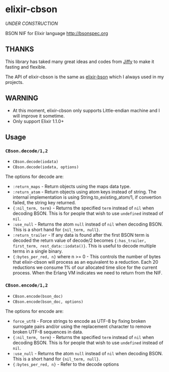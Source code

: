 # elixir-cbson

_UNDER CONSTRUCTION_

BSON NIF for Elixir language http://bsonspec.org

## THANKS

This library has taked many great ideas and codes from [Jiffy](https://github.com/davisp/jiffy) to make it fasting and flexible.

The API of elixir-cbson is the same as [elixir-bson](https://github.com/checkiz/elixir-bson) which I always used in my projects.

## WARNING

* At this moment, elixir-cbson only supports Little-endian machine and I will improve it sometime.
* Only support Elixir 1.1.0+ 

## Usage

### `CBson.decode/1,2`

* `CBson.decode(iodata)`
* `CBson.decode(iodata, options)`

The options for decode are:

* `:return_maps` - Return objects using the maps data type.
* `:return_atom` - Return objects using atom keys instead of string.
  The internal implementation is using String.to_existing_atom/1, if 
  convertion failed, the string key returned.
* `{:nil_term, term}` - Returns the specified `term` instead of `nil`
  when decoding BSON. This is for people that wish to use `undefined`
  instead of `nil`.
* `:use_null` - Returns the atom `null` instead of `nil` when decoding
  BSON. This is a short hand for `{nil_term, null}`.
* `:return_trailer` - If any data is found after the first
  BSON term is decoded the return value of decode/2 becomes
  `{:has_trailer, first_term, rest_data::iodata()}`. This is useful to
  decode multiple terms in a single binary.
* `{:bytes_per_red, n}` where n >= 0 - This controls the number of
  bytes that elixir-cbson will process as an equivalent to a reduction. Each
  20 reductions we consume 1% of our allocated time slice for the current
  process. When the Erlang VM indicates we need to return from the NIF.


### `CBson.encode/1,2`

* `CBson.encode(bson_doc)`
* `CBson.encode(bson_doc, options)`

The options for encode are:

* `force_utf8` - Force strings to encode as UTF-8 by fixing broken
  surrogate pairs and/or using the replacement character to remove
  broken UTF-8 sequences in data.
* `{:nil_term, term}` - Returns the specified `term` instead of `nil`
  when decoding BSON. This is for people that wish to use `undefined`
  instead of `nil`.
* `:use_null` - Returns the atom `null` instead of `nil` when decoding
  BSON. This is a short hand for `{nil_term, null}`.
* `{:bytes_per_red, n}` - Refer to the decode options

